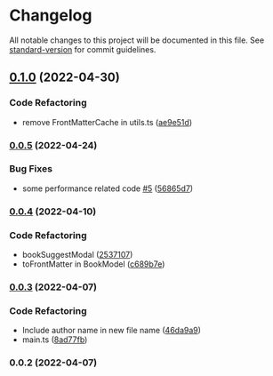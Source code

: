 # Changelog

All notable changes to this project will be documented in this file. See [standard-version](https://github.com/conventional-changelog/standard-version) for commit guidelines.

## [0.1.0](https://github.dev/anpigon/obsidian-book-search-plugin/compare/0.0.5...0.1.0) (2022-04-30)


### Code Refactoring

* remove FrontMatterCache in utils.ts ([ae9e51d](https://github.dev/anpigon/obsidian-book-search-plugin/commit/ae9e51d9f8fb58ff64d11a502f6f14c92e1fe7bb))

### [0.0.5](https://github.dev/anpigon/obsidian-book-search-plugin/compare/0.0.4...0.0.5) (2022-04-24)


### Bug Fixes

* some performance related code [#5](https://github.dev/anpigon/obsidian-book-search-plugin/issues/5) ([56865d7](https://github.dev/anpigon/obsidian-book-search-plugin/commit/56865d73142bd34c0bcaca11665d381151735e32))

### [0.0.4](https://github.dev/anpigon/obsidian-book-search-plugin/compare/0.0.3...0.0.4) (2022-04-10)


### Code Refactoring

* bookSuggestModal ([2537107](https://github.dev/anpigon/obsidian-book-search-plugin/commit/2537107c06d8e0cc4802d5b9ada9ac1d9abe62a9))
* toFrontMatter in BookModel ([c689b7e](https://github.dev/anpigon/obsidian-book-search-plugin/commit/c689b7e93159d5161e443eaea70df92bc1b93696))

### [0.0.3](https://github.dev/anpigon/obsidian-book-search-plugin/compare/0.0.2...0.0.3) (2022-04-07)


### Code Refactoring

* Include author name in new file name ([46da9a9](https://github.dev/anpigon/obsidian-book-search-plugin/commit/46da9a9042407d689f7ccbe23d0e674ed31639f4))
* main.ts ([8ad77fb](https://github.dev/anpigon/obsidian-book-search-plugin/commit/8ad77fb018cfaaa061f33059a45239e14fd015a3))

### 0.0.2 (2022-04-07)
